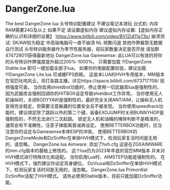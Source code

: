 # DangerZone.lua
The best DangerZone lua
头号特训配置建议
不建议笔记本游玩
台式机:
内存RAM需要24G及以上 如果不足 请设置虚拟内存
建议虚拟内存设置:【虚拟内存正确的认识和详细的设置】 https://www.bilibili.com/video/BV1Zj411g73o/
崩溃测试:
SK/AW较为稳定 中高端电脑可一直不崩溃
NL 频繁闪退
其他作弊器暂无数据 自行测试
头号特训服务器作为季节性服务器，视玩家数量决定是否开放 请加群474728011获得最新地址
DangerZone.lua Gamesense:
此LUA可以有效的将你的头号特训作弊强度提升超过200%-1000%。
只需要加载 !!!DangerZone Stable.lua 即可一键加载全部子lua。
如果你的电脑配置较低，建议加载 !!!DangerZone Lite.lua 可减缓FPS损耗。
这是本LUA的HVH专用版本，MM版本在官匹叱咤风云，吊打各路主播，详见https://space.bilibili.com/673717708/ 视频强度可查。
当你启用shieldbot功能时，停止使用一切武器库lua是强制性的，因为武器库会强制回调你的HITBOX设定导致shieldbot工作异常。
当你使用无人机操纵时，关闭BODYYAW是强制性的，最好完全关闭ANTIAIM，让操纵无人机变得完全稳定，但需要注意躲藏的位置安全且不被发现。
当你使用speedhack功能时，建议绑定除了跳跃以外的第二个键，装备EXOJUMP时关闭BUNNYHOP是强制性的，不然无法进行二次起跳。
锁定无人机和油桶的掩体判断不是精准的，通常会有不准确性，注意子弹距离衰减再设定。
使用BETTERBOX功能时，应当注意你的设定与Gamesense本体ESP的冲突。
使用BETTERBOX的DangerZoneMode和DzSniffer在单排HVH模式下，检测玩家复活时间是无用的，请忽略。
DangerZone.lua Aimware:
添加了hvh.cfg 这是在ZGXAIMWARE的mm.cfg版本的基础上修改的。
这个lua仍为2023年年底的官匹MM版本 并未对HVH模式进行特殊优化和适配。
当你启用Lua时，AIMSTEP功能是强制性的。
在HVH模式下，强烈建议你设定背身键位。
DzViusal和DzSniffer在单排HVH模式下，检测玩家复活时间是无用的，请忽略。
DangerZone.lua Primordial:
DzSniffer适配了HVH模式。
请务必使用Stable版本，目前只能加载DzSniffer功能。
